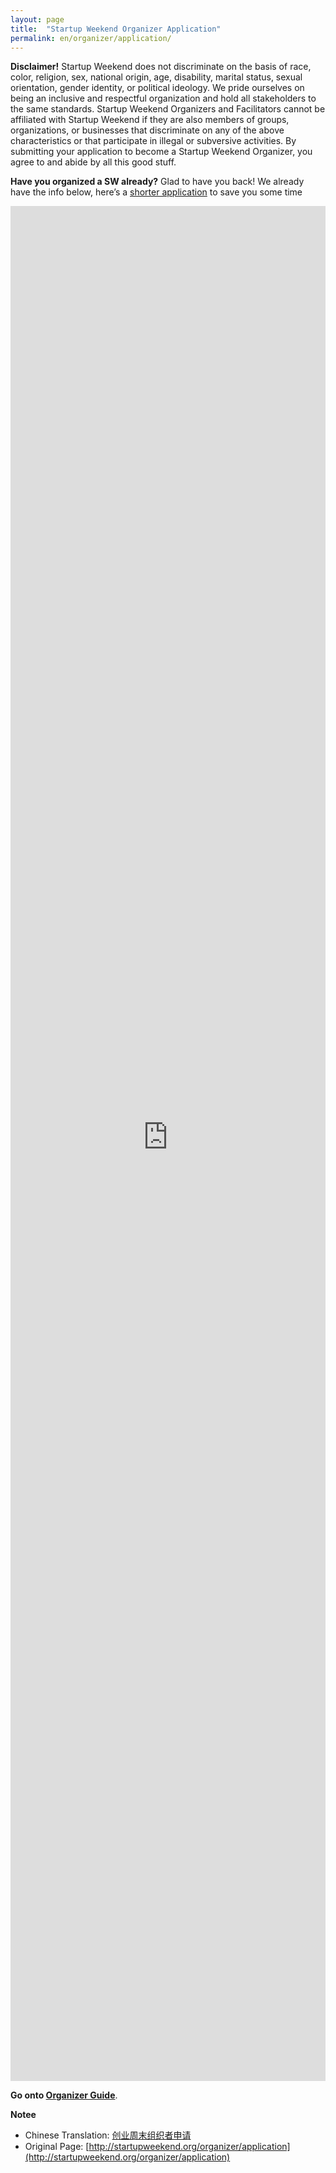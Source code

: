 ```yaml
---
layout: page
title:  "Startup Weekend Organizer Application"
permalink: en/organizer/application/
---
```


**Disclaimer!** Startup Weekend does not discriminate on the basis of race, color, religion, sex, national origin, age, disability, marital status, sexual orientation, gender identity, or political ideology. We pride ourselves on being an inclusive and respectful organization and hold all stakeholders to the same standards. Startup Weekend Organizers and Facilitators cannot be affiliated with Startup Weekend if they are also members of groups, organizations, or businesses that discriminate on any of the above characteristics or that participate in illegal or subversive activities. By submitting your application to become a Startup Weekend Organizer, you agree to and abide by all this good stuff.

**Have you organized a SW already?** Glad to have you back! We already have the info below, here’s a [shorter application](http://startupweekend.org/eventapp) to save you some time

<iframe id="wufooFormx7x3q1" class="wufoo-form-container" height="3000" allowtransparency="true" frameborder="0" scrolling="no" style="width:100%;border:none" src="https://startupweekend.wufoo.com/embed/x7x3q1/def/embedKey=x7x3q1269292&amp;entsource=&amp;referrer=">&lt;a href="https://startupweekend.wufoo.com/forms/x7x3q1/" title="html form"&gt;Fill out my Wufoo form!&lt;/a&gt;</iframe>

**Go onto [Organizer Guide](/en/organizer/organizers-guide/)**.

**Notee**

* Chinese Translation: [创业周末组织者申请](/organizer/application/)
* Original Page: [http://startupweekend.org/organizer/application](http://startupweekend.org/organizer/application)
